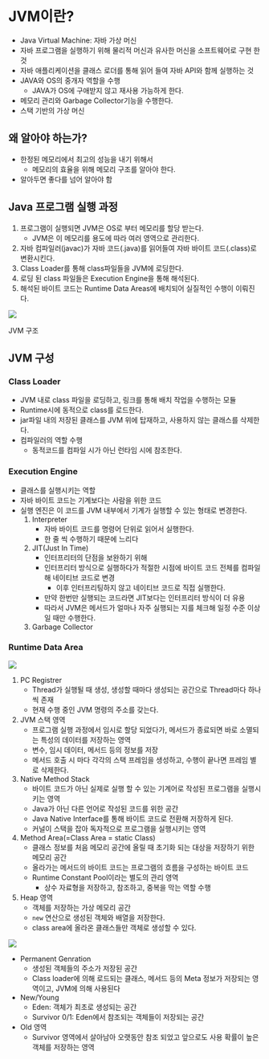 # JVM이란?

- Java Virtual Machine: 자바 가상 머신
- 자바 프로그램을 실행하기 위해 물리적 머신과 유사한 머신을 소프트웨어로 구현 한 것
- 자바 애플리케이션을 클래스 로더를 통해 읽어 들여 자바 API와 함께 실행하는 것
- JAVA와 OS의 중개자 역할을 수행
  - JAVA가 OS에 구애받지 않고 재사용 가능하게 한다.
- 메모리 관리와 Garbage Collector기능을 수행한다.
- 스택 기반의 가상 머신

## 왜 알아야 하는가?

- 한정된 메모리에서 최고의 성능을 내기 위해서
  - 메모리의 효율을 위해 메모리 구조를 알아야 한다.
- 알아두면 좋다를 넘어 알아야 함

## Java 프로그램 실행 과정

1. 프로그램이 실행되면 JVM은 OS로 부터 메모리를 할당 받는다.
   - JVM은 이 메모리를 용도에 따라 여러 영역으로 관리한다.
2. 자바 컴파일러(javac)가 자바 코드(.java)를 읽어들여 자바 바이트 코드(.class)로 변환시킨다.
3. Class Loader를 통해 class파일들을 JVM에 로딩한다.
4. 로딩 된 class 파일들은 Execution Engine을 통해 해석된다.
5. 해석된 바이트 코드는 Runtime Data Areas에 배치되어 실질적인 수행이 이뤄진다.

![](https://t1.daumcdn.net/cfile/tistory/25616D45576B854C3F)

JVM 구조

## JVM 구성

### Class Loader

- JVM 내로 class 파일을 로딩하고, 링크를 통해 배치 작업을 수행하는 모듈
- Runtime시에 동적으로 class를 로드한다.
- jar파일 내의 저장된 클래스를 JVM 위에 탑재하고, 사용하지 않는 클래스를 삭제한다.
- 컴파일러의 역할 수행
  - 동적코드를 컴파일 시가 아닌 런타임 시에 참조한다.

### Execution Engine

- 클래스를 실행시키는 역할
- 자바 바이트 코드는 기계보다는 사람을 위한 코드
- 실행 엔진은 이 코드를 JVM 내부에서 기계가 실행할 수 있는 형태로 변경한다.
  1. Interpreter
     - 자바 바이트 코드를 명령어 단위로 읽어서 실행한다.
     - 한 줄 씩 수행하기 때문에 느리다
  2. JIT(Just In Time)
     - 인터프리터의 단점을 보완하기 위해
     - 인터프리터 방식으로 실행하다가 적절한 시점에 바이트 코드 전체를 컴파일 해 네이티브 코드로 변경
       - 이후 인터프리팅하지 않고 네이티브 코드로 직접 실행한다.
     - 만약 한번만 실행되는 코드라면 JIT보다는 인터프리터 방식이 더 유용
     - 따라서 JVM은 메서드가 얼마나 자주 실행되는 지를 체크해 일정 수준 이상일 때만 수행한다.
  3. Garbage Collector

### Runtime Data Area

![](https://t1.daumcdn.net/cfile/tistory/275A103F576B85550D)

1. PC Registrer
   - Thread가 실행될 때 생성, 생성할 때마다 생성되는 공간으로 Thread마다 하나씩 존재
   - 현재 수행 중인 JVM 명령의 주소를 갖는다.
2. JVM 스택 영역
   - 프로그램 실행 과정에서 임시로 할당 되었다가, 메서드가 종료되면 바로 소멸되는 특성의 데이터를 저장하는 영역
   - 변수, 임시 데이터, 메서드 등의 정보를 저장
   - 메서드 호출 시 마다 각각의 스택 프레임을 생성하고, 수행이 끝나면 프레임 별로 삭제한다.
3. Native Method Stack
   - 바이트 코드가 아닌 실제로 실행 할 수 있는 기계어로 작성된 프로그램을 실행시키는 영역
   - Java가 아닌 다른 언어로 작성된 코드를 위한 공간
   - Java Native Interface를 통해 바이트 코드로 전환해 저장하게 된다.
   - 커널이 스택을 잡아 독자적으로 프로그램을 실행시키는 영역
4. Method Area(=Class Area = static Class)
   - 클래스 정보를 처음 메모리 공간에 올릴 때 초기화 되는 대상을 저장하기 위한 메모리 공간
   - 올라가는 메서드의 바이트 코드는 프로그램의 흐름을 구성하는 바이트 코드
   - Runtime Constant Pool이라는 별도의 관리 영역
     - 상수 자료형을 저장하고, 참조하고, 중복을 막는 역할 수행
5. Heap 영역
   - 객체를 저장하는 가상 메모리 공간
   - `new` 연산으로 생성된 객체와 배열을 저장한다.
   - class area에 올라온 클래스들만 객체로 생성할 수 있다.

![](https://t1.daumcdn.net/cfile/tistory/266E283B576B8E060B)

- Permanent Genration
  - 생성된 객체들의 주소가 저장된 공간
  - Class loader에 의해 로드되는 클래스, 메서드 등의 Meta 정보가 저장되는 영역이고, JVM에 의해 사용된다
- New/Young
  - Eden: 객체가 최초로 생성되는 공간
  - Survivor 0/1: Eden에서 참조되는 객체들이 저장되는 공간
- Old 영역
  - Survivor 영역에서 살아남아 오랫동안 참조 되었고 앞으로도 사용 확률이 높은 객체를 저장하는 영역